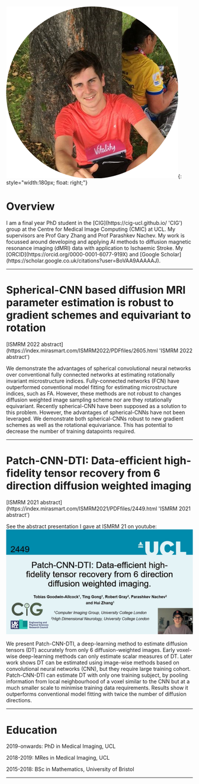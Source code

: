 
![My photo](/Images/CirclePhoto.png){: style="width:180px; float: right;"}

<h1> Overview </h1>
I am a final year PhD student in the [CIG](https://cig-ucl.github.io/ 'CIG') group at the Centre for Medical Image Computing (CMIC) at UCL. My supervisors are Prof Gary Zhang and Prof Parashkev Nachev. My work is focussed around developing and applying AI methods to diffusion magnetic resonance imaging (dMRI) data with application to Ischaemic Stroke. My [ORCID](https://orcid.org/0000-0001-6077-919X) and [Google Scholar](https://scholar.google.co.uk/citations?user=BoVAA9AAAAAJ).

<hr>
<h1> Spherical-CNN based diffusion MRI parameter estimation is robust to gradient schemes and equivariant to rotation </h1>
[ISMRM 2022 abstract](https://index.mirasmart.com/ISMRM2022/PDFfiles/2605.html 'ISMRM 2022 abstract')

We demonstrate the advantages of spherical convolutional neural networks over conventional fully connected networks at estimating rotationally invariant microstructure indices. Fully-connected networks (FCN) have outperformed conventional model fitting for estimating microstructure indices, such as FA. However, these methods are not robust to changes diffusion weighted image sampling scheme nor are they rotationally equivariant. Recently spherical-CNN have been supposed as a solution to this problem. However, the advantages of spherical-CNNs have not been leveraged. We demonstrate both spherical-CNNs robust to new gradient schemes as well as the rotational equivariance. This has potential to decrease the number of training datapoints required.

<hr>

<h1> Patch-CNN-DTI: Data-efficient high-fidelity tensor recovery from 6 direction diffusion weighted imaging </h1>
[ISMRM 2021 abstract](https://index.mirasmart.com/ISMRM2021/PDFfiles/2449.html 'ISMRM 2021 abstract')

See the abstract presentation I gave at ISMRM 21 on youtube:
[![My photo](/Images/ISMRM21Title.jpg)](https://www.youtube.com/watch?v=KSIy84Abgug)

We present Patch-CNN-DTI, a deep-learning method to estimate diffusion tensors (DT) accurately from only 6 diffusion-weighted images. Early voxel-wise deep-learning methods can only estimate scalar measures of DT. Later work shows DT can be estimated using image-wise methods based on convolutional neural networks (CNN), but they require large training cohort. Patch-CNN-DTI can estimate DT with only one training subject, by pooling information from local neighbourhood of a voxel similar to the CNN but at a much smaller scale to minimise training data requirements. Results show it outperforms conventional model fitting with twice the number of diffusion directions.

<hr>

<h1> Education </h1>
2019-onwards: PhD in Medical Imaging, UCL

2018-2019: MRes in Medical Imaging, UCL

2015-2018: BSc in Mathematics, University of Bristol
<hr>
